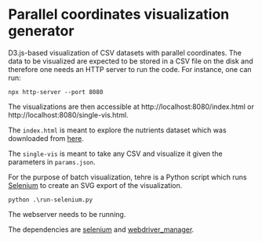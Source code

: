 # Parallel coordinates visualization generator

D3.js-based visualization of CSV datasets with parallel coordinates. The data to be visualized are expected to be stored in a 
CSV file on the disk and therefore one needs an HTTP server to run the code. For instance, one can run:

```
npx http-server --port 8080
```

The visualizations are then accessible at http://localhost:8080/index.html or http://localhost:8080/single-vis.html.

The `index.html` is meant to explore the nutrients dataset which was downloaded from [here](https://github.com/syntagmatic/parallel-coordinates/blob/master/examples/data/nutrients.csv).

The `single-vis` is meant to take any CSV and visualize it given the parameters in `params.json`.

For the purpose of batch visualization, tehre is a Python script which runs [Selenium](https://www.selenium.dev/) to create an SVG export of the visualization.

```
python .\run-selenium.py
```

The webserver needs to be running.

The dependencies are [selenium](https://pypi.org/project/selenium/) and [webdriver_manager](https://pypi.org/project/webdriver-manager/).